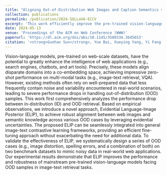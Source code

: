 ```yaml
---
title: "Aligning Out-of-Distribution Web Images and Caption Semantics via Evidential Learning"
collection: publications
permalink: /publication/2024-SQLLaVA-ECCV
excerpt: 'This work efficiently improve the pre-trained vision-language networks in terms of robustness and performance when handling ID and OOD cases in image-text retrieval tasks via evidence knowledge.'
date: 2024-05-13
venue: 'Proceedings of the ACM on Web Conference (WWW)'
paperurl: 'https://dl.acm.org/doi/abs/10.1145/3589334.3645653'
citation: '<strong>Guohao Sun</strong>, Yue Bai, Xueying Yang, Yi Fang, Yun Fu, and Zhiqiang Tao. 2024. Aligning Out-of-Distribution Web Images and Caption Semantics via Evidential Learning. In Proceedings of the ACM on Web Conference 2024 (WWW '24).'
---
```


Vision-language models, pre-trained on web-scale datasets, have the potential to greatly enhance the intelligence of web applications (e.g., search engines, chatbots, and art tools). Precisely, these models align disparate domains into a co-embedding space, achieving impressive zero-shot performance on multi-modal tasks (e.g., image-text retrieval, VQA). However, existing methods often rely on well-prepared data that less frequently contain noise and variability encountered in real-world scenarios, leading to severe performance drops in handling out-of-distribution (OOD) samples. This work first comprehensively analyzes the performance drop between in-distribution (ID) and OOD retrieval. Based on empirical observations, we introduce a novel approach, Evidential Language-Image Posterior (ELIP), to achieve robust alignment between web images and semantic knowledge across various OOD cases by leveraging evidential uncertainties. The proposed ELIP can be seamlessly integrated into general image-text contrastive learning frameworks, providing an efficient fine-tuning approach without exacerbating the need for additional data. To validate the effectiveness of ELIP, we systematically design a series of OOD cases (e.g., image distortion, spelling errors, and a combination of both) on two benchmark datasets to mimic noisy data in real-world web applications. Our experimental results demonstrate that ELIP improves the performance and robustness of mainstream pre-trained vision-language models facing OOD samples in image-text retrieval tasks.